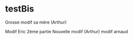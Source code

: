 # testBis

Grosse modif sa mère (Arthur)

Modif Eric 2ème partie
Nouvelle modif (Arthur)
modif arnaud